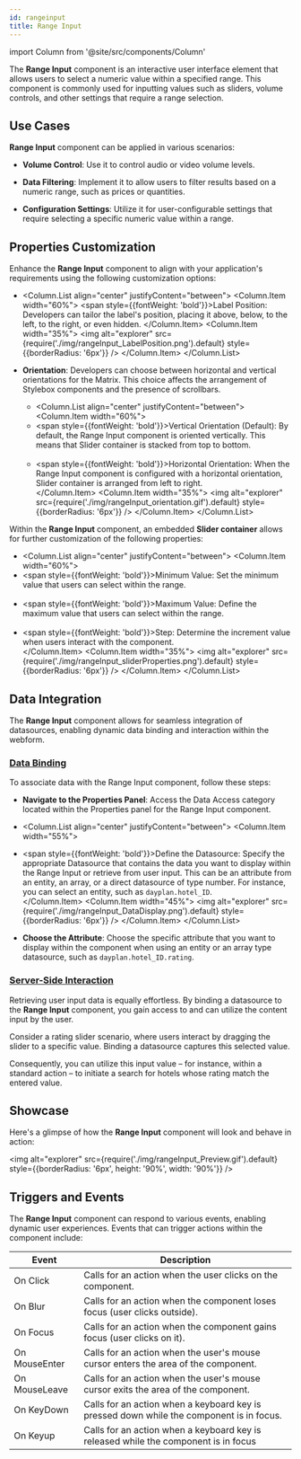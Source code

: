 ```yaml
---
id: rangeinput
title: Range Input
---
```

import Column from '@site/src/components/Column'

The **Range Input** component is an interactive user interface element that allows users to select a numeric value within a specified range. This component is commonly used for inputting values such as sliders, volume controls, and other settings that require a range selection.


## Use Cases

**Range Input** component can be applied in various scenarios:

- **Volume Control**: Use it to control audio or video volume levels.

- **Data Filtering**: Implement it to allow users to filter results based on a numeric range, such as prices or quantities.

- **Configuration Settings**: Utilize it for user-configurable settings that require selecting a specific numeric value within a range.



## Properties Customization

Enhance the **Range Input** component to align with your application's requirements using the following customization options:

- <Column.List align="center" justifyContent="between">
	<Column.Item width="60%">
        <span style={{fontWeight: 'bold'}}>Label Position</span>: Developers can tailor the label's position, placing it above, below, to the left, to the right, or even hidden.
	</Column.Item>
	<Column.Item width="35%">
        <img alt="explorer" src={require('./img/rangeInput_LabelPosition.png').default} style={{borderRadius: '6px'}} />
	</Column.Item>
</Column.List>

- **Orientation**: Developers can choose between horizontal and vertical orientations for the Matrix. This choice affects the arrangement of Stylebox components and the presence of scrollbars.

    - <Column.List align="center" justifyContent="between">
        <Column.Item width="60%">
            <li><span style={{fontWeight: 'bold'}}>Vertical Orientation (Default)</span>: By default, the Range Input component is oriented vertically. This means that Slider container is stacked from top to bottom.</li> <br/>
            <li><span style={{fontWeight: 'bold'}}>Horizontal Orientation</span>: When the Range Input component is configured with a horizontal orientation, Slider container is arranged from left to right.</li>
        </Column.Item>
        <Column.Item width="35%">
            <img alt="explorer" src={require('./img/rangeInput_orientation.gif').default} style={{borderRadius: '6px'}} />
        </Column.Item>
    </Column.List>

Within the **Range Input** component, an embedded **Slider container** allows for further customization of the following properties:

- <Column.List align="center" justifyContent="between">
    <Column.Item width="60%">
        <li><span style={{fontWeight: 'bold'}}>Minimum Value</span>: Set the minimum value that users can select within the range.</li> <br/>
        <li><span style={{fontWeight: 'bold'}}>Maximum Value</span>: Define the maximum value that users can select within the range.</li> <br/>
        <li><span style={{fontWeight: 'bold'}}>Step</span>: Determine the increment value when users interact with the component.</li>
    </Column.Item>
    <Column.Item width="35%">
        <img alt="explorer" src={require('./img/rangeInput_sliderProperties.png').default} style={{borderRadius: '6px'}} />
    </Column.Item>
</Column.List>


## Data Integration

The **Range Input** component allows for seamless integration of datasources, enabling dynamic data binding and interaction within the webform.

### <u>Data Binding</u>
To associate data with the Range Input component, follow these steps:

- **Navigate to the Properties Panel**: Access the Data Access category located within the Properties panel for the Range Input component.

- <Column.List align="center" justifyContent="between">
	<Column.Item width="55%">
        <li><span style={{fontWeight: 'bold'}}>Define the Datasource</span>: Specify the appropriate Datasource that contains the data you want to display within the Range Input or retrieve from user input. This can be an attribute from an entity, an array, or a direct datasource of type number. For instance, you can select an entity, such as <code>dayplan.hotel_ID</code>.</li>
	</Column.Item>
	<Column.Item width="45%">
        <img alt="explorer" src={require('./img/rangeInput_DataDisplay.png').default} style={{borderRadius: '6px'}} />
	</Column.Item>
</Column.List>

- **Choose the Attribute**: Choose the specific attribute that you want to display within the component when using an entity or an array type datasource, such as <code>dayplan.hotel_ID.rating</code>.


### <u>Server-Side Interaction</u>

Retrieving user input data is equally effortless. By binding a datasource to the **Range Input** component, you gain access to and can utilize the content input by the user.

Consider a rating slider scenario, where users interact by dragging the slider to a specific value. Binding a datasource captures this selected value.

Consequently, you can utilize this input value – for instance, within a standard action – to initiate a search for hotels whose rating match the entered value.

## Showcase

Here's a glimpse of how the **Range Input** component will look and behave in action:

<img alt="explorer" src={require('./img/rangeInput_Preview.gif').default} style={{borderRadius: '6px', height: '90%', width: '90%'}} />

## Triggers and Events

The **Range Input** component can respond to various events, enabling dynamic user experiences. Events that can trigger actions within the component include:

|Event|Description|
|---|---|
|On Click| Calls for an action when the user clicks on the component. |
|On Blur| Calls for an action when the component loses focus (user clicks outside). |
|On Focus| Calls for an action when the component gains focus (user clicks on it). |
|On MouseEnter| Calls for an action when the user's mouse cursor enters the area of the component.|
|On MouseLeave| Calls for an action when the user's mouse cursor exits the area of the component.|
|On KeyDown| Calls for an action when a keyboard key is pressed down while the component is in focus. |
|On Keyup| Calls for an action when a keyboard key is released while the component is in focus|


